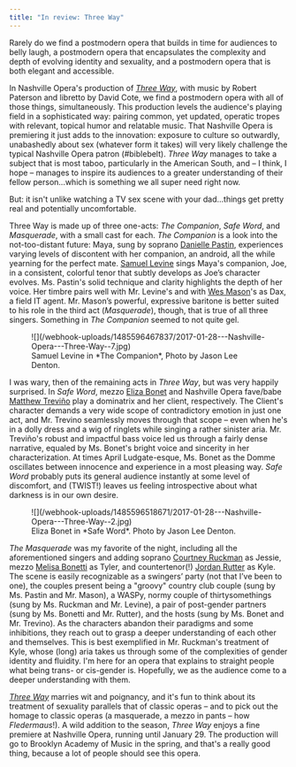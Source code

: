 ```yaml
---
title: "In review: Three Way"
---
```


Rarely do we find a postmodern opera that builds in time for audiences to belly laugh, a postmodern opera that encapsulates the complexity and depth of evolving identity and sexuality, and a postmodern opera that is both elegant and accessible.  

In Nashville Opera's production of [*Three Way*](http://www.nashvilleopera.org/three-way), with music by Robert Paterson and libretto by David Cote, we find a postmodern opera with all of those things, simultaneously.  This production levels the audience's playing field in a sophisticated way: pairing common, yet updated, operatic tropes with relevant, topical humor and relatable music.  That Nashville Opera is premiering it just adds to the innovation:  exposure to culture so outwardly, unabashedly about sex (whatever form it takes) will very likely challenge the typical Nashville Opera patron (#biblebelt).  *Three Way* manages to take a subject that is most taboo, particularly in the American South, and – I think, I hope – manages to inspire its audiences to a greater understanding of their fellow person…which is something we all super need right now. 
 
But: it isn't unlike watching a TV sex scene with your dad…things get pretty real and potentially uncomfortable.
 
Three Way is made up of three one-acts: *The Companion*, *Safe Word*, and *Masquerade*, with a small cast for each.  *The Companion* is a look into the not-too-distant future: Maya, sung by soprano [Danielle Pastin](/scene/people/danielle-pastin/), experiences varying levels of discontent with her companion, an android, all the while yearning for the perfect mate. [Samuel Levine](/scene/people/samuel-levine/) sings Maya's companion, Joe, in a consistent, colorful tenor that subtly develops as Joe’s character evolves.  Ms. Pastin's solid technique and clarity highlights the depth of her voice. Her timbre pairs well with Mr. Levine's and with [Wes Mason](/scene/people/wes-mason/)'s as Dax, a field IT agent.  Mr. Mason’s powerful, expressive baritone is better suited to his role in the third act (*Masquerade*), though, that is true of all three singers.  Something in *The Companion* seemed to not quite gel.

<figure data-type="image">
![](/webhook-uploads/1485596467837/2017-01-28---Nashville-Opera---Three-Way--7.jpg)
<figcaption>Samuel Levine in *The Companion*, Photo by Jason Lee Denton.</figcaption>
</figure>
 
I was wary, then of the remaining acts in *Three Way*, but was very happily surprised.  In *Safe Word*, mezzo [Eliza Bonet](/scene/people/eliza-bonet/) and Nashville Opera fave/babe [Matthew Treviño](/scene/people/matthew-trevino/) play a dominatrix and her client, respectively.  The Client's character demands a very wide scope of contradictory emotion in just one act, and Mr. Trevino seamlessly moves through that scope – even when he's in a dolly dress and a wig of ringlets while singing a rather sinister aria.  Mr. Treviño's robust and impactful bass voice led us through a fairly dense narrative, equaled by Ms. Bonet's bright voice and sincerity in her characterization.  At times April Ludgate-esque, Ms. Bonet as the Domme oscillates between innocence and experience in a most pleasing way.  *Safe Word* probably puts its general audience instantly at some level of discomfort, and (TWIST!) leaves us feeling introspective about what darkness is in our own desire.

<figure data-type="image">
![](/webhook-uploads/1485596518671/2017-01-28---Nashville-Opera---Three-Way--2.jpg)
<figcaption>Eliza Bonet in *Safe Word*. Photo by Jason Lee Denton.</figcaption>
</figure>
 
*The Masquerade* was my favorite of the night, including all the aforementioned singers and adding soprano [Courtney Ruckman](/scene/people/courtney-ruckman/) as Jessie, mezzo [Melisa Bonetti](/scene/people/melisa-bonetti/) as Tyler, and countertenor(!) [Jordan Rutter](/scene/people/jordan-rutter/) as Kyle. The scene is easily recognizable as a swingers’ party (not that I’ve been to one), the couples present being a "groovy" country club couple (sung by Ms. Pastin and Mr. Mason), a WASPy, normy couple of thirtysomethings (sung by Ms. Ruckman and Mr. Levine), a pair of post-gender partners (sung by Ms. Bonetti and Mr. Rutter), and the hosts (sung by Ms. Bonet and Mr. Trevino).  As the characters abandon their paradigms and some inhibitions, they reach out to grasp a deeper understanding of each other and themselves.  This is best exemplified in Mr. Ruckman's treatment of Kyle, whose (long) aria takes us through some of the complexities of gender identity and fluidity.  I'm here for an opera that explains to straight people what being trans- or cis-gender is.  Hopefully, we as the audience come to a deeper understanding with them.
 
[*Three Way*](http://www.nashvilleopera.org/three-way) marries wit and poignancy, and it's fun to think about its treatment of sexuality parallels that of classic operas – and to pick out the homage to classic operas (a masquerade, a mezzo in pants – how *Fledermaus*!).  A wild addition to the season, *Three Way* enjoys a fine premiere at Nashville Opera, running until January 29.  The production will go to Brooklyn Academy of Music in the spring, and that's a really good thing, because a lot of people should see this opera.
